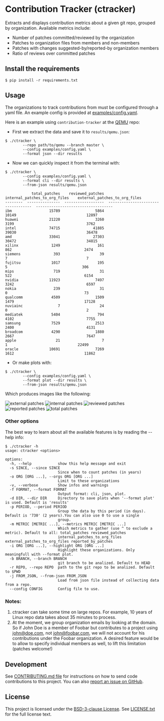# Contribution Tracker (ctracker)

Extracts and displays contribution metrics about a given git repo, grouped by
organization. Available metrics include:

- Number of patches committed/reviewed by the organization
- Patches to organization files from members and non-members
- Patches with changes suggested-by/reported-by organization members
- Ratio of reviews over committed patches

## Install the requirements

```shell
$ pip install -r requirements.txt
```

## Usage

The organizations to track contributions from must be configured through a yaml
file. An example config is provided at
[examples/config.yaml](examples/config.yaml).

Here is an example using `contribution-tracker` at the
[QEMU](https://gitlab.com/qemu-project/qemu) repo:

- First we extract the data and save it to `results/qemu.json`:

```shell
$ ./ctracker \
        --repo path/to/qemu --branch master \
        --config examples/config.yaml \
        --format json --dir results
```

- Now we can quickly inspect it from the terminal with:

```shell
$ ./ctracker \
        --config examples/config.yaml \
        --format cli --dir results \
        --from-json results/qemu.json

            total_patches    reviewed_patches    internal_patches_to_org_files    external_patches_to_org_files
--------  ---------------  ------------------  -----------------------------------  -----------------------------------
ibm                 15789                5864                                10149                                12897
huawei              21220                3260                                 3199                                 3762
intel               74715               41885                                39030                                36478
amd                 33041               27303                                30472                                34815
xilinx               1249                 161                                  862                                 2474
siemens               393                  39                                    7                                    7
fujitsu              1017                 195                                    5                                  306
mips                  719                  31                                  522                                 6154
nvidia              11923                7497                                 3242                                 6597
nokia                 239                  31                                    0                                   73
qualcomm             4509                1509                                 1479                                17128
nuviainc                7                  24                                    0                                    2
mediatek             5404                 794                                 4102                                 7755
samsung              7529                2513                                 2400                                 4131
broadcom             4290                1880                                 2667                                 7647
apple                  21                   7                                    1                                22499
oracle              10691                7269                                 1612                                11862
```

- Or make plots with:

```shell
$ ./ctracker \
        --config examples/config.yaml \
        --format plot --dir results \
        --from-json results/qemu.json
```

Which produces images like the following:

![external patches](examples/plots/external_patches_to_org_files_qemu.png)
![internal patches](examples/plots/internal_patches_to_org_files_qemu.png)
![reviewed patches](examples/plots/review_ratio_qemu.png)
![reported patches](examples/plots/reported_by_patches_qemu.png)
![total patches](examples/plots/total_patches_qemu.png)

### Other options

The best way to learn about all the available features is by reading the
--help info:

```
$ ./ctracker -h
usage: ctracker <options>

options:
  -h, --help            show this help message and exit
  -s SINCE, --since SINCE
                        Since when to count patches (in years)
  -o ORG [ORG ...], --orgs ORG [ORG ...]
                        Limit to these organizations
  -v, --verbose         Show infos and warnings
  -f FORMAT, --format FORMAT
                        Output format: cli, json, plot.
  -d DIR, --dir DIR     Directory to save plots when '--format plot' is used. Default is 'results'
  -p PERIOD, --period PERIOD
                        Group the data by this period (in days). Default is '730' (2 years).You can also use 0 to use a single
                        group.
  -m METRIC [METRIC ...], --metrics METRIC [METRIC ...]
                        Which metrics to gather (use ^ to exclude a metric). Default to all: total_patches reviewed_patches
                        internal_patches_to_org_files external_patches_to_org_files reported_by_patches
  -i ORG [ORG ...], --highlight ORG [ORG ...]
                        Highlight these organizations. Only meaningfull with --format plot.
  -b BRANCH, --branch BRANCH
                        git branch to be analized. Default to HEAD
  -r REPO, --repo REPO  path to the git repo to be analized. Default to $PWD
  -j FROM_JSON, --from-json FROM_JSON
                        Load from json file instead of collecting data from a repo.
  --config CONFIG       Config file to use.
```

### Notes:

1. ctracker can take some time on large repos. For example, 10 years of Linux repo
   data takes about 35 minutes to process.
2. At the moment, we group organization emails by looking at the domain. So if
   John Doe is a member of Foobar but contributes to a project using
   john@doe.com, not john@foobar.com, we will not account for his contributions
   under the Foobar organization. A desired feature would be to allow to specify
   individual members as well, to lift this limitation (patches welcome!)

## Development

See [CONTRIBUTING.md file](CONTRIBUTING.md) for instructions on how to send
code contributions to this project. You can also [report an issue on
GitHub](../../issues).

## License

This project is licensed under the [BSD-3-clause
License](https://spdx.org/licenses/BSD-3-Clause.html). See
[LICENSE.txt](LICENSE.txt) for the full license text.

